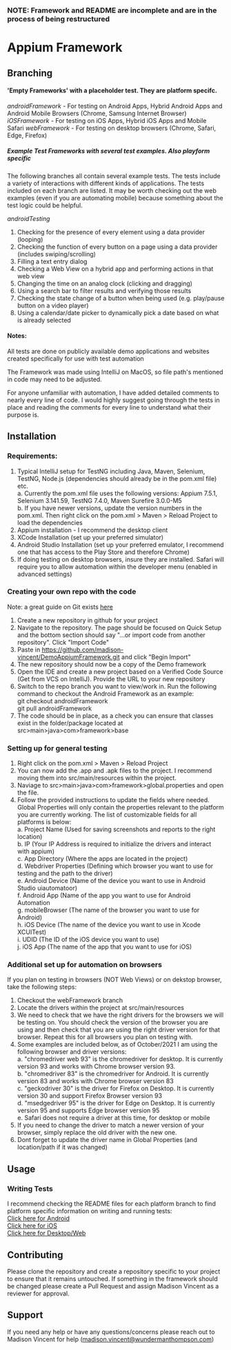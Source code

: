 ### NOTE: Framework and README are incomplete and are in the process of being restructured

# Appium Framework

## Branching 

#### 'Empty Frameworks' with a placeholder test. They are platform specifc. 
*androidFramework* - For testing on Android Apps, Hybrid Android Apps and Android Mobile Browsers (Chrome, Samsung Internet Browser)
*iOSFramework* - For testing on iOS Apps, Hybrid iOS Apps and Mobile Safari 
*webFramework* - For testing on desktop browsers (Chrome, Safari, Edge, Firefox)

##### Example Test Frameworks with several test examples. Also playform specific
The following branches all contain several example tests. The tests include a variety of interactions with different kinds of applications. The tests included on each branch are listed. It may be worth checking out the web examples (even if you are automating mobile) because something about the test logic could be helpful. 

*androidTesting*
1. Checking for the presence of every element using a data provider (looping)
2. Checking the function of every button on a page using a data provider (includes swiping/scrolling)
3. Filling a text entry dialog
4. Checking a Web View on a hybrid app and performing actions in that web view
5. Changing the time on an analog clock (clicking and dragging)
6. Using a search bar to filter results and verifying those results
7. Checking the state change of a button when being used (e.g. play/pause button on a video player)
8. Using a calendar/date picker to dynamically pick a date based on what is already selected

#### Notes:

All tests are done on publicly available demo applications and websites created specifically for use with test automation

The Framework was made using IntelliJ on MacOS, so file path's mentioned in code may need to be adjusted.

For anyone unfamiliar with automation, I have added detailed comments to nearly every line of code. I would highly suggest going through the tests in place and reading the comments for every line to understand what their purpose is. 

## Installation

### Requirements:

1. Typical IntelliJ setup for TestNG including Java, Maven, Selenium, TestNG, Node.js (dependencies should already be in the pom.xml file) etc. <br>
    a. Currently the pom.xml file uses the following versions: Appium 7.5.1, Selenium 3.141.59, TestNG 7.4.0, Maven Surefire 3.0.0-M5 <br>
    b. If you have newer versions, update the version numbers in the pom.xml. Then right click on the pom.xml > Maven > Reload Project to load the dependencies 
2. Appium installation - I recommend the desktop client
3. XCode Installation (set up your preferred simulator)
4. Android Studio Installation (set up your preferred emulator, I recommend one that has access to the Play Store and therefore Chrome)
5. If doing testing on desktop browsers, insure they are installed. Safari will require you to allow automation within the developer menu (enabled in advanced settings)

### Creating your own repo with the code

Note: a great guide on Git exists [here](https://rogerdudler.github.io/git-guide/)

1. Create a new repository in github for your project
2. Navigate to the repository. The page should be focused on Quick Setup and the bottom section should say "...or import code from another repository". Click "Import Code"
3. Paste in https://github.com/madison-vincent/DemoAppiumFramework.git and click "Begin Import"
4. The new repository should now be a copy of the Demo framework
5. Open the IDE and create a new project based on a Verified Code Source (Get from VCS on IntelliJ). Provide the URL to your new repository
6. Switch to the repo branch you want to view/work in. Run the following command to checkout the Android Framework as an example: <br>
 git checkout androidFramework <br>
 git pull androidFramework
7. The code should be in place, as a check you can ensure that classes exist in the folder/package located at src>main>java>com>framework>base

### Setting up for general testing

 1. Right click on the pom.xml > Maven > Reload Project
 3. You can now add the .app and .apk files to the project. I recommend moving them into src/main/resources within the project.
 4. Naviage to src>main>java>com>framework>global.properties and open the file.
 5. Follow the provided instructions to update the fields where needed. Global Properties will only contain the properties relevant to the platform you are currently working. The list of customizable fields for all platforms is below: <br>
    a. Project Name (Used for saving screenshots and reports to the right location) <br>
    b. IP (Your IP Address is required to initialize the drivers and interact with appium) <br>
    c. App Directory (Where the apps are located in the project)<br>
    d. Webdriver Properties (Defining which browser you want to use for testing and the path to the driver) <br>
    e. Android Device (Name of the device you want to use in Android Studio uiautomatoor) <br>
    f. Android App (Name of the app you want to use for Android Automation <br>
    g. mobileBrowser (The name of the browser you want to use for Android) <br>
    h. iOS Device (The name of the device you want to use in Xcode XCUITest) <br>
    i. UDID (The ID of the iOS device you want to use) <br>
    j. iOS App (The name of the app that you want to use for iOS) <br>
 
### Additional set up for automation on browsers

If you plan on testing in browsers (NOT Web Views) or on dekstop browser, take the following steps: 

1. Checkout the webFramework branch
2. Locate the drivers within the project at src/main/resources
3. We need to check that we have the right drivers for the browsers we will be testing on. You should check the version of the browser you are using and then check that you are using the right driver version for that browser. Repeat this for all browsers you plan on testing with.
4. Some examples are included below, as of October/2021 I am using the following browser and driver versions: <br>
    a. "chromedriver web 93" is the chromedriver for desktop. It is currently version 93 and works with Chrome browser version 93. <br>
    b. "chromedriver 83" is the chromedriver for Android. It is currently version 83 and works with Chrome browser version 83 <br>
    c. "geckodriver 30" is the driver for Firefox on Desktop. It is currently version 30 and support Firefox Browser version 93 <br>
    d. "msedgedriver 95" is the driver for Edge on Desktop. It is currently version 95 and supports Edge browser version 95 <br>
    e. Safari does not require a driver at this time, for desktop or mobile
3. If you need to change the driver to match a newer version of your browser, simply replace the old driver with the new one. 
4. Dont forget to update the driver name in Global Properties (and location/path if it was changed)

## Usage

### Writing Tests

I recommend checking the README files for each platform branch to find platform specific information on writing and running tests: <br>
[Click here for Android](https://github.com/madison-vincent/DemoAppiumFramework/blob/androidFramework/README.md) <br>
[Click here for iOS](https://github.com/madison-vincent/DemoAppiumFramework/tree/iOSFramework#readme) <br>
[Click here for Desktop/Web](https://github.com/madison-vincent/DemoAppiumFramework/tree/webFramework#readme)

## Contributing

Please clone the repository and create a repository specific to your project to ensure that it remains untouched. If something in the framework should be changed please create a Pull Request and assign Madison Vincent as a reviewer for approval. 

## Support

If you need any help or have any questions/concerns please reach out to Madison Vincent for help (madison.vincent@wundermanthompson.com)
